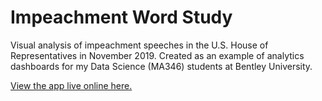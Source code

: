
# Impeachment Word Study

Visual analysis of impeachment speeches in the U.S. House of Representatives
in November 2019.  Created as an example of analytics dashboards for my
Data Science (MA346) students at Bentley University.

[View the app live online here.](https://impeachment-word-study.herokuapp.com/)

